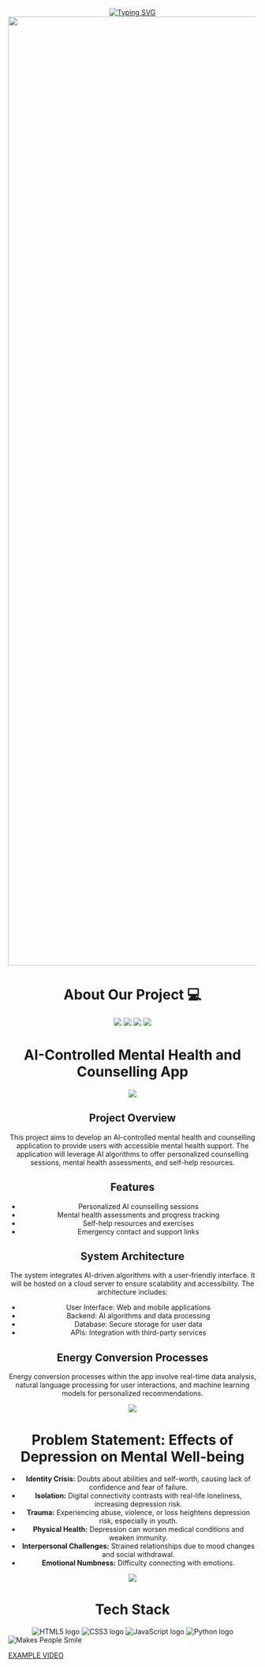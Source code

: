 <div align="center">
<a href="https://git.io/typing-svg"><img src="https://readme-typing-svg.demolab.com?font=Fira+Code&pause=1000&color=FFFFFF&center=true&vCenter=true&random=false&width=486&height=96&lines=GEN Z" alt="Typing SVG" /></a>  
</div>

<img src="https://www.animatedimages.org/data/media/562/animated-line-image-0184.gif" width="1920" />

<div align="center">
  
# About Our Project 💻
<img src="https://forthebadge.com/images/badges/built-with-love.svg" />
<img src="https://forthebadge.com/images/badges/uses-brains.svg" />
<img src="https://forthebadge.com/images/badges/powered-by-responsibility.svg" />
<img src="https://forthebadge.com/images/badges/made-with-love__.png"/> 
</div>

<div align="center">
 <h1>AI-Controlled Mental Health and Counselling App</h1>
  <p align="center">
  <img src="https://capsule-render.vercel.app/api?type=waving&color=gradient&height=65&section=footer"/>
</p>

<section>
            <h2>Project Overview</h2>
            <p>This project aims to develop an AI-controlled mental health and counselling application to provide users with accessible mental health support. The application will leverage AI algorithms to offer personalized counselling sessions, mental health assessments, and self-help resources.</p>
        </section>
        <section>
            <h2>Features</h2>
            <ul>
                <li>Personalized AI counselling sessions</li>
                <li>Mental health assessments and progress tracking</li>
                <li>Self-help resources and exercises</li>
                <li>Emergency contact and support links</li>
            </ul>
        </section>
        <section>
            <h2>System Architecture</h2>
            <p>The system integrates AI-driven algorithms with a user-friendly interface. It will be hosted on a cloud server to ensure scalability and accessibility. The architecture includes:</p>
            <ul>
                <li>User Interface: Web and mobile applications</li>
                <li>Backend: AI algorithms and data processing</li>
                <li>Database: Secure storage for user data</li>
                <li>APIs: Integration with third-party services</li>
            </ul>
        </section>
        <section>
            <h2>Energy Conversion Processes</h2>
            <p>Energy conversion processes within the app involve real-time data analysis, natural language processing for user interactions, and machine learning models for personalized recommendations.</p>
        </section>
<p align="center">
  <img src="https://capsule-render.vercel.app/api?type=waving&color=gradient&height=65&section=footer"/>
</p>
<div align="center">
  <h1>Problem Statement: Effects of Depression on Mental Well-being</h1>

<ul>
  <li><strong>Identity Crisis:</strong> Doubts about abilities and self-worth, causing lack of confidence and fear of failure.</li>
  <li><strong>Isolation:</strong> Digital connectivity contrasts with real-life loneliness, increasing depression risk.</li>
  <li><strong>Trauma:</strong> Experiencing abuse, violence, or loss heightens depression risk, especially in youth.</li>
  <li><strong>Physical Health:</strong> Depression can worsen medical conditions and weaken immunity.</li>
  <li><strong>Interpersonal Challenges:</strong> Strained relationships due to mood changes and social withdrawal.</li>
  <li><strong>Emotional Numbness:</strong> Difficulty connecting with emotions.</li>
</ul>
</div>
<p align="center">
  <img src="https://capsule-render.vercel.app/api?type=waving&color=gradient&height=65&section=footer"/>
</p>

# Tech Stack 
<img src="https://forthebadge.com/images/badges/made-with-html.png" alt="HTML5 logo">
<img src="https://forthebadge.com/images/badges/made-with-css.png" alt="CSS3 logo">
<img src="https://forthebadge.com/images/badges/made-with-javascript.png" alt="JavaScript logo">
<img src="https://forthebadge.com/images/badges/made-with-python.png" alt="Python logo"> 
</div

<p>
  <img src="https://forthebadge.com/images/badges/makes-people-smile.png" alt="Makes People Smile" style="vertical-align: middle; margin-right: 10px;" />
  
  <a href="https://drive.google.com/file/d/1ftq3_dLeU0BuzJVIotCIiJThiOU2kziX/view?usp=drivesdk" style="vertical-align: middle;">EXAMPLE VIDEO</a>
</p>


